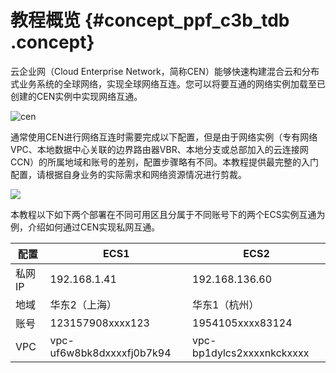 # 教程概览 {#concept_ppf_c3b_tdb .concept}

云企业网（Cloud Enterprise Network，简称CEN）能够快速构建混合云和分布式业务系统的全球网络，实现全球网络互连。您可以将要互通的网络实例加载至已创建的CEN实例中实现网络互通。

![cen](http://static-aliyun-doc.oss-cn-hangzhou.aliyuncs.com/assets/img/3043/156638376554379_zh-CN.png)

通常使用CEN进行网络互连时需要完成以下配置，但是由于网络实例（专有网络VPC、本地数据中心关联的边界路由器VBR、本地分支或总部加入的云连接网CCN）的所属地域和账号的差别，配置步骤略有不同。本教程提供最完整的入门配置，请根据自身业务的实际需求和网络资源情况进行剪裁。

![](http://static-aliyun-doc.oss-cn-hangzhou.aliyuncs.com/assets/img/3043/156638376554404_zh-CN.png)

本教程以下如下两个部署在不同可用区且分属于不同账号下的两个ECS实例互通为例，介绍如何通过CEN实现私网互通。

|配置|ECS1|ECS2|
|--|----|----|
|私网IP|192.168.1.41|192.168.136.60|
|地域|华东2（上海）|华东1（杭州）|
|账号|123157908xxxx123|1954105xxxx83124|
|VPC|vpc-uf6w8bk8dxxxxfj0b7k94|vpc-bp1dylcs2xxxxnkckxxxx|

